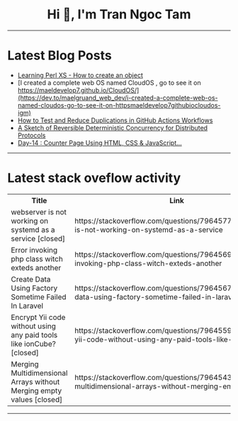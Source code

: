 <h1 align="center">Hi 👋, I'm Tran Ngoc Tam</h1>

---

# Latest Blog Posts 
<!-- BLOG-POST-LIST:START -->
- [Learning Perl XS - How to create an object](https://dev.to/lnation/learning-perl-xs-how-to-create-an-object-24lj)
- [I created a complete web OS named CloudOS , go to see it on https://maeldevelop7.github.io/CloudOS/](https://dev.to/maelgruand_web_dev/i-created-a-complete-web-os-named-cloudos-go-to-see-it-on-httpsmaeldevelop7githubiocloudos-igm)
- [How to Test and Reduce Duplications in GitHub Actions Workflows](https://dev.to/yulin/how-to-test-and-reduce-duplications-in-github-actions-workflows-ppj)
- [A Sketch of Reversible Deterministic Concurrency for Distributed Protocols](https://dev.to/replica-io/a-sketch-of-reversible-deterministic-concurrency-for-distributed-protocols-6k8)
- [Day-14 : Counter Page Using HTML, CSS &amp; JavaScript...](https://dev.to/a_ramesh/counter-page-using-html-css-javascript-36c5)
<!-- BLOG-POST-LIST:END -->

---

# Latest stack oveflow activity
<table>
  <tr><th>Title</th><th>Link</th></tr>
  <!-- STACKOVERFLOW:START --><tr><td>webserver is not working on systemd as a service [closed]</td><td>https://stackoverflow.com/questions/79645777/webserver-is-not-working-on-systemd-as-a-service</td></tr><tr><td>Error invoking php class witch exteds another</td><td>https://stackoverflow.com/questions/79645690/error-invoking-php-class-witch-exteds-another</td></tr><tr><td>Create Data Using Factory Sometime Failed In Laravel</td><td>https://stackoverflow.com/questions/79645673/create-data-using-factory-sometime-failed-in-laravel</td></tr><tr><td>Encrypt Yii code without using any paid tools like ionCube? [closed]</td><td>https://stackoverflow.com/questions/79645595/encrypt-yii-code-without-using-any-paid-tools-like-ioncube</td></tr><tr><td>Merging Multidimensional Arrays without Merging empty values [closed]</td><td>https://stackoverflow.com/questions/79645431/merging-multidimensional-arrays-without-merging-empty-values</td></tr><!-- STACKOVERFLOW:END -->
</table>

---


